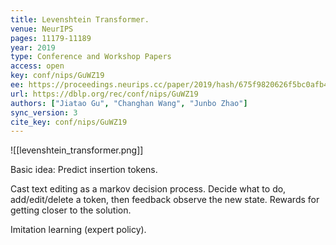 ```yaml
---
title: Levenshtein Transformer.
venue: NeurIPS
pages: 11179-11189
year: 2019
type: Conference and Workshop Papers
access: open
key: conf/nips/GuWZ19
ee: https://proceedings.neurips.cc/paper/2019/hash/675f9820626f5bc0afb47b57890b466e-Abstract.html
url: https://dblp.org/rec/conf/nips/GuWZ19
authors: ["Jiatao Gu", "Changhan Wang", "Junbo Zhao"]
sync_version: 3
cite_key: conf/nips/GuWZ19
---
```


![[levenshtein_transformer.png]]

Basic idea: Predict insertion tokens.

Cast text editing as a markov decision process. Decide what to do, add/edit/delete a token, then feedback observe the new state. Rewards for getting closer to the solution.

Imitation learning (expert policy).